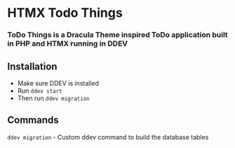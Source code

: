 # HTMX Todo Things
### ToDo Things is a Dracula Theme inspired ToDo application built in PHP and HTMX running in DDEV

## Installation

- Make sure DDEV is installed
- Run `ddev start`
- Then run `ddev migration`

## Commands

`ddev migration` - Custom ddev command to build the database tables
